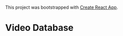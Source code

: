 This project was bootstrapped with [Create React App](https://github.com/facebookincubator/create-react-app).

# Video Database
